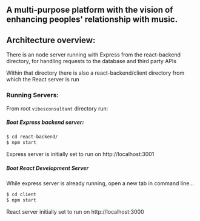 A multi-purpose platform with the vision of enhancing peoples' relationship with music.
---


Architecture overview:
---

There is an node server running with Express from the react-backend directory, for handling requests to the database and third party APIs

Within that directory there is also a react-backend/client directory from which the React server is run

### Running Servers:

From root ```vibesconsultant``` directory run:

##### Boot Express backend server:
``` bash
$ cd react-backend/
$ npm start
```
Express server is initially set to run on http://localhost:3001

##### Boot React Development Server
While express server is already running, open a new tab in command line...
``` bash
$ cd client
$ npm start
```
React server initially set to run on http://localhost:3000
